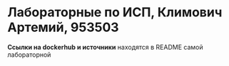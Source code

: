 # Лабораторные по ИСП, Климович Артемий, 953503

**Ссылки на dockerhub и источники** находятся в README самой лабораторной
